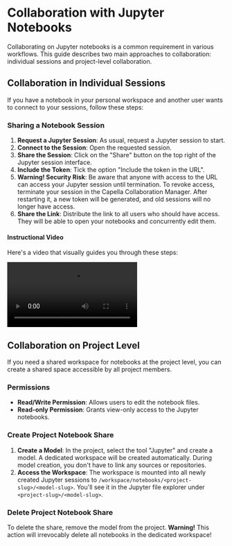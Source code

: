 <!--
 ~ SPDX-FileCopyrightText: Copyright DB Netz AG and the capella-collab-manager contributors
 ~ SPDX-License-Identifier: Apache-2.0
 -->

# Collaboration with Jupyter Notebooks

Collaborating on Jupyter notebooks is a common requirement in various
workflows. This guide describes two main approaches to collaboration:
individual sessions and project-level collaboration.

## Collaboration in Individual Sessions

If you have a notebook in your personal workspace and another user wants to
connect to your sessions, follow these steps:

### Sharing a Notebook Session

1. **Request a Jupyter Session**: As usual, request a Jupyter session to start.
2. **Connect to the Session**: Open the requested session.
3. **Share the Session**: Click on the "Share" button on the top right of the
   Jupyter session interface.
4. **Include the Token**: Tick the option "Include the token in the URL".
5. **Warning! Security Risk**: Be aware that anyone with access to the URL can
   access your Jupyter session until termination. To revoke access, terminate
   your session in the Capella Collaboration Manager. After restarting it, a
   new token will be generated, and old sessions will no longer have access.
6. **Share the Link**: Distribute the link to all users who should have access.
   They will be able to open your notebooks and concurrently edit them.

#### Instructional Video

Here's a video that visually guides you through these steps:

<video controls>
  <source src="../jupyter-collaboration.mp4" type="video/mp4">
</video>

## Collaboration on Project Level

If you need a shared workspace for notebooks at the project level, you can
create a shared space accessible by all project members.

### Permissions

- **Read/Write Permission**: Allows users to edit the notebook files.
- **Read-only Permission**: Grants view-only access to the Jupyter notebooks.

### Create Project Notebook Share

1. **Create a Model**: In the project, select the tool "Jupyter" and create a
   model. A dedicated workspace will be created automatically. During model
   creation, you don't have to link any sources or repositories.
2. **Access the Workspace**: The workspace is mounted into all newly created
   Jupyter sessions to `/workspace/notebooks/<project-slug>/<model-slug>`.
   You'll see it in the Jupyter file explorer under
   `<project-slug>/<model-slug>`.

### Delete Project Notebook Share

To delete the share, remove the model from the project. **Warning!** This
action will irrevocably delete all notebooks in the dedicated workspace!
